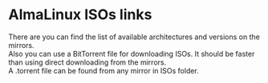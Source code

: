 # AlmaLinux ISOs links  
There are you can find the list of available architectures and versions on the mirrors.  
Also you can use a BitTorrent file for downloading ISOs. It should be faster than using direct downloading from the mirrors.  
A .torrent file can be found from any mirror in ISOs folder.  

<Content :page-key="$site.pages.find(p => p.path === '/internal/isos.html').key"/>
